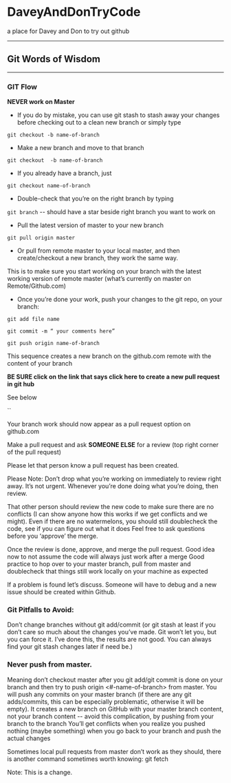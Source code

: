 # DaveyAndDonTryCode
a place for Davey and Don to try out github 

---
## Git Words of Wisdom

---
### GIT Flow
**NEVER work on Master**

* If you do by mistake, you can use git stash to stash away your changes before checking out to a clean new branch or simply type

 `git checkout -b name-of-branch`


* Make a new branch and move to that branch

`git checkout  -b name-of-branch`


* If you already have a branch, just 

`git checkout name-of-branch`


* Double-check that you’re on the right branch by typing

`git branch` -- should have a star beside right branch you want to work on


* Pull the latest version of master to your new branch 

`git pull origin master` 


* Or pull from remote master to your local master, and then create/checkout a new branch, they work the same way.

This is to make sure you start working on your branch with the latest working version of remote master (what’s currently on master on Remote/Github.com) 

* Once you’re done your work, push your changes to the git repo, on your branch:

`git add file name`

`git commit -m “ your comments here”` 

`git push origin name-of-branch`


This sequence creates a new branch on the github.com remote with the content of your branch

**BE SURE click on the link that says click here to create a new pull request in git hub**

See below

``

Your branch work should now appear as a pull request option on github.com 

Make a pull request and ask **SOMEONE ELSE** for a review (top right corner of the pull request)

Please let that person know a pull request has been created.

Please Note: Don’t drop what you’re working on immediately to review right away. It’s not urgent. Whenever you’re done doing what you’re doing, then review.

That other person should review the new code to make sure there are no conflicts (I can show anyone how this works if we get conflicts and we might). 
Even if there are no watermelons, you should still doublecheck the code, see if you can figure out what it does
Feel free to ask questions before you ‘approve’ the merge. 

Once the review is done, approve, and merge the pull request.
Good idea now to not assume the code will always just work after a merge
Good practice to hop over to your master branch, pull from master and doublecheck that things still work locally on your machine as expected

If a problem is found let’s discuss. Someone will have to debug and a new issue should be created within Github.

### Git Pitfalls to Avoid:
Don’t change branches without git add/commit (or git stash at least if you don’t care so much about the changes you’ve made. Git won’t let you, but you can force it. I’ve done this, the results are not good. You can always find your git stash changes later if need be.)

### Never push from master. 
Meaning don’t checkout master after you git add/git commit is done on your branch and then try to push origin <#-name-of-branch> from master. 
You will push any commits on your master branch (if there are any git adds/commits, this can be especially problematic, otherwise it will be empty).
It creates a new branch on GitHub with your master branch content, not your branch content -- avoid this complication, by pushing from your branch to the branch
You’ll get conflicts when you realize you pushed nothing (maybe something) when you go back to your branch and push the actual changes

Sometimes local pull requests from master don’t work as they should, there is another command sometimes worth knowing: git fetch

Note: This is a change.
